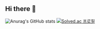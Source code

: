 ## Hi there 👋

![Anurag's GitHub stats](https://github-readme-stats.vercel.app/api?username=KHJune99&show_icons=true&theme=dracula)      [![Solved.ac
프로필](http://mazassumnida.wtf/api/v2/generate_badge?boj=eoeksgkswlq)](https://solved.ac/eoeksgkswlq/)


